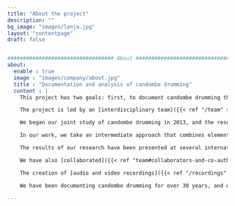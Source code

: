 ```yaml
---
title: "About the project"
description: ""
bg_image: "images/lonja.jpg"
layout: "contentpage"
draft: false


################################## About #####################################
about:
  enable : true
  image : "images/company/about.jpg"
  title : "Documentation and analysis of candombe drumming"
  content : |
    This project has two goals: first, to document candombe drumming through high-quality audio and video recordings featuring reference players; and second, to conduct a detailed analysis of the rhythmic, technical, and musical aspects of candombe drumming. Through this work, we hope to contribute to a better understanding and appreciation of candombe culture.

    The project is led by an [interdisciplinary team]({{< ref "/team" >}} "Research team"). Luis Jure, a composer with expertise in music theory, has been documenting and analyzing candombe drumming since the 1990s. Martín Rocamora, an electrical engineer, specializes in signal processing and machine learning for computational music analysis.

    We began our joint study of candombe drumming in 2013, and the research was conducted in the performance of our respective teaching positions at the [Universidad de la República, Uruguay](https://udelar.edu.uy/portal/). At different stages of the project, we received support from the [CSIC](https://www.csic.edu.uy/), the university's research agency.

    In our work, we take an intermediate approach that combines elements of ethnomusicology, systematic musicology, and empirical musicology. This approach is based on music theory, ethnomusicology, and computational musicology. In this research, new tools were developed and existing tools were optimized to extract meaningful musical information directly from audio and, in some cases, video recordings. We used traditional digital signal processing and music information retrieval techniques, as well as innovative machine learning techniques, for automatic analysis and data extraction and visualization in computer-aided analysis.

    The results of our research have been presented at several international conferences, such as AAWM, AES–LAC, CICTeM, CIM, FMA, ICTM, ISMIR, RPPW, SMT, and SoMoS. Our [list of publications]({{< ref "/publications" >}} "List of publications") now includes journal articles, book chapters, and conference papers that focus on the analysis of technical and rhythmic aspects of candombe drumming. These publications cover topics such as automatic beat and downbeat tracking, rhythmic pattern analysis and classification, microtiming analysis, improvisation techniques, and the study of synchronization and interpersonal interaction.

    We have also [collaborated]({{< ref "team#collaborators-and-co-authors" >}} "List of collaborators and co-authors") with researchers from different countries who are working on related topics, and we have participated in several [international projects]({{< ref "/projects" >}} "List of projects").

    The creation of [audio and video recordings]({{< ref "/recordings" >}} "List of recordings") of candombe performances is another crucial aspect of this project, as the quality and quantity of data is critical to the type of analysis that will be conducted. In addition, these recordings have an inherent importance in documenting and preserving a culturally valuable tradition.

    We have been documenting candombe drumming for over 30 years, and our collection continues to grow. In addition to several field recordings of large groups, we currently have over 70 complete performances from 15 studio sessions, totaling over seven hours of audio. The groups range in size from three to nine drums, with over 60 players representing different generations and neighborhood styles. Each performance is captured in both multitrack (one drum per track) and stereo audio, as well as video. Detailed information such as session date, location, performers, and equipment used is available for each recording, along with annotations of the metrical structure and timing onsets for each track. Some parts of the collection have been released as [datasets]({{< ref "/collections" >}} "Datasets") for research purposes.

---
```

